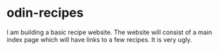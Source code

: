 # odin-recipes
I am building a basic recipe website.
The website will consist of a main index page which will have links to a few recipes. It is very ugly.